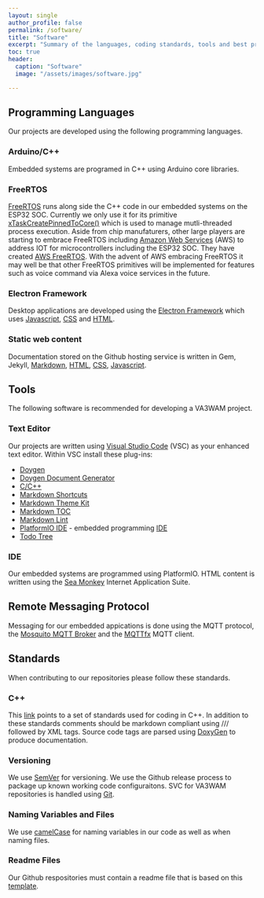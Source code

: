 ```yaml
---
layout: single
author_profile: false
permalink: /software/
title: "Software"
excerpt: "Summary of the languages, coding standards, tools and best practices used for our projects."
toc: true
header:
  caption: "Software"
  image: "/assets/images/software.jpg"

---
```


## Programming Languages
Our projects are developed using the following programming languages.

### Arduino/C++
Embedded systems are programed in C++ using Arduino core libraries.

### FreeRTOS
<a href="https://freertos.org/">FreeRTOS</a> runs along side the C++ code in our embedded systems on the ESP32 SOC.  Currently we only use it for its primitive <a href="https://docs.espressif.com/projects/esp-idf/en/latest/esp32/api-reference/system/freertos.html">xTaskCreatePinnedToCore()</a> which is used to manage mutli-threaded process execution. Aside from chip manufaturers, other large players are starting to embrace FreeRTOS including <a href="https://aws.amazon.com/">Amazon Web Services</a> (AWS) to address IOT for microcontrollers including the ESP32 SOC. They have created <a href="https://techcrunch.com/2017/11/29/amazon-freertos-is-a-new-operating-system-for-microcontroller-based-iot-devices/">AWS FreeRTOS</a>. With the advent of AWS embracing FreeRTOS it may well be that other FreeRTOS primitives will be implemented for features such as voice command via Alexa voice services in the future.         

### Electron Framework
Desktop applications are developed using the <a href="https://www.electronjs.org/">Electron Framework</a> which uses <a href="https://en.wikipedia.org/wiki/JavaScript">Javascript</a>, <a href="https://en.wikipedia.org/wiki/Cascading_Style_Sheets">CSS</a> and <a href="https://en.wikipedia.org/wiki/HTML">HTML</a>.

### Static web content
Documentation stored on the Github hosting service is written in Gem, Jekyll, <a href="https://en.wikipedia.org/wiki/Markdown">Markdown</a>,  <a href="https://en.wikipedia.org/wiki/HTML">HTML</a>, <a href="https://en.wikipedia.org/wiki/Cascading_Style_Sheets">CSS</a>, <a href="https://en.wikipedia.org/wiki/JavaScript">Javascript</a>. 

## Tools
The following software is recommended for developing a VA3WAM project.

### Text Editor
Our projects are written using <a href="https://code.visualstudio.com/">Visual Studio Code</a> (VSC) as your enhanced text editor. Within VSC install these plug-ins:
<ul>
    <li><a href="https://github.com/bbenoist/vscode-doxygen">Doygen</a></li>
    <li><a href="https://github.com/christophschlosser/doxdocgen">Doygen Document Generator</a></li>
    <li><a href="https://github.com/Microsoft/vscode-cpptools">C/C++</a></li>
    <li><a href="https://github.com/mdickin/vscode-markdown-shortcuts">Markdown Shortcuts</a></li>
    <li><a href="https://github.com/Microsoft/vscode-themes">Markdown Theme Kit</a></li>
    <li><a href="https://github.com/AlanWalk/Markdown-TOC">Markdown TOC</a></li>
    <li><a href="https://github.com/DavidAnson/vscode-markdownlint">Markdown Lint</a></li>
    <li><a href="https://github.com/platformio/platformio-vscode-ide">PlatformIO IDE</a> - embedded programming <a href="https://en.wikipedia.org/wiki/Integrated_development_environment">IDE</a></li>
    <li><a href="https://github.com/Gruntfuggly/todo-tree">Todo Tree</a></li>
</ul>

### IDE
Our embedded systems are programmed using <a hraf="https://platformio.org/">PlatformIO</a>. HTML content is written using the <a href="https://www.seamonkey-project.org/">Sea Monkey</a> Internet Application Suite. 

## Remote Messaging Protocol
Messaging for our embedded appications is done using the MQTT protocol, the <a href="https://mosquitto.org/"> Mosquito MQTT Broker</a> and the <a href="http://mqttfx.org/">MQTTfx</a> MQTT client.
        
## Standards
When contributing to our repositories please follow these standards. 

### C++
This <a href="http://www.edparrish.net/common/cppdoc.html">link</a> points to a set of standards used for coding in C++. 
In addition to these standards comments should be markdown compliant using /// followed by XML tags. Source code tags are 
parsed using <a href="https://en.wikipedia.org/wiki/Doxygen">DoxyGen</a> to produce documentation.

### Versioning
We use <a href="http://semver.org/">SemVer</a> for versioning. We use the Github release process to package up known working 
code configuraitons. SVC for VA3WAM repositories is handled using <a href="https://git-scm.com/">Git</a>.

### Naming Variables and Files
We use <a href="https://en.wikipedia.org/wiki/Camel_case">camelCase</a> for naming variables in our code as well as when naming files. 

### Readme Files
Our Github respositories must contain a readme file that is based on this 
<a href="https://github.com/va3wam/TWIPe/blob/Andrew/README.md">template</a>.
